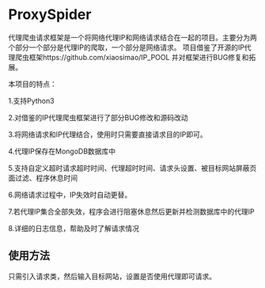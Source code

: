 # ProxySpider

代理爬虫请求框架是一个将网络代理IP和网络请求结合在一起的项目。主要分为两个部分一个部分是代理IP的爬取，一个部分是网络请求。
项目借鉴了开源的IP代理爬虫框架https://github.com/xiaosimao/IP_POOL
并对框架进行BUG修复和拓展。

本项目的特点：

1.支持Python3

2.对借鉴的IP代理爬虫框架进行了部分BUG修改和源码改动

3.将网络请求和IP代理结合，使用时只需要直接请求目的IP即可。

4.代理IP保存在MongoDB数据库中

5.支持自定义超时请求超时时间、代理超时时间、请求头设置、被目标网站屏蔽页面过滤、程序休息时间

6.网络请求过程中，IP失效时自动更替。

7.若代理IP集合全部失效，程序会进行阻塞休息然后更新并检测数据库中的代理IP

8.详细的日志信息，帮助及时了解请求情况

## 使用方法
只需引入请求类，然后输入目标网站，设置是否使用代理即可请求。
![]()
